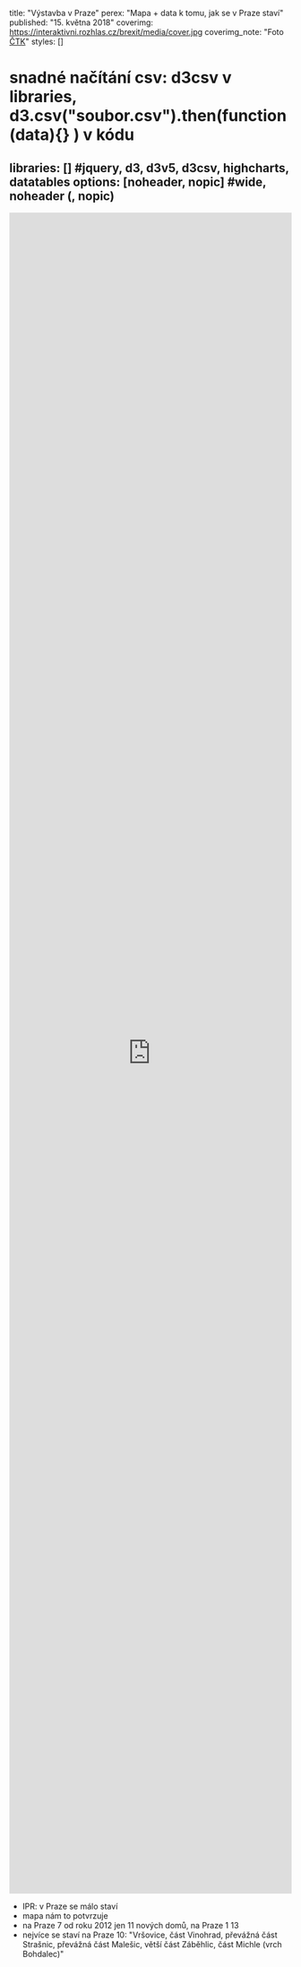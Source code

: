title: "Výstavba v Praze"
perex: "Mapa + data k tomu, jak se v Praze staví"
published: "15. května 2018"
coverimg: https://interaktivni.rozhlas.cz/brexit/media/cover.jpg
coverimg_note: "Foto <a href='#'>ČTK</a>"
styles: []
# snadné načítání csv: d3csv v libraries, d3.csv("soubor.csv").then(function(data){} ) v kódu
libraries: [] #jquery, d3, d3v5, d3csv, highcharts, datatables
options: [noheader, nopic] #wide, noheader (, nopic)
---
<wide>
<iframe src="https://dev.datarozhlas.cz/nove-domy-map/" width="100%" style="height: 75vh;" frameborder=0></iframe>
</wide>

* IPR: v Praze se málo staví
* mapa nám to potvrzuje
* na Praze 7 od roku 2012 jen 11 nových domů, na Praze 1 13
* nejvíce se staví na Praze 10: "Vršovice, část Vinohrad, převážná část Strašnic, převážná část Malešic, větší část Záběhlic, část Michle (vrch Bohdalec)"
